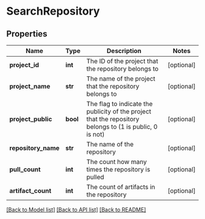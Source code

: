 # SearchRepository


## Properties
Name | Type | Description | Notes
------------ | ------------- | ------------- | -------------
**project_id** | **int** | The ID of the project that the repository belongs to | [optional] 
**project_name** | **str** | The name of the project that the repository belongs to | [optional] 
**project_public** | **bool** | The flag to indicate the publicity of the project that the repository belongs to (1 is public, 0 is not) | [optional] 
**repository_name** | **str** | The name of the repository | [optional] 
**pull_count** | **int** | The count how many times the repository is pulled | [optional] 
**artifact_count** | **int** | The count of artifacts in the repository | [optional] 

[[Back to Model list]](../README.md#documentation-for-models) [[Back to API list]](../README.md#documentation-for-api-endpoints) [[Back to README]](../README.md)


